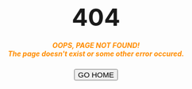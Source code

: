 <!-- ((! set title Docs !)) ((! set documentation !)) ((! set nobreadcrumb !)) -->
<style>
#center{
display: table;
text-align: center;
width: 100%;
height:53vh;
}
#head{
display: table-cell;
vertical-align:middle;}
#txt{
color: #FF8C00;}
#but{
font-size: 15px;
cursor: pointer;
}
</style>
<div id="center">
    <div id="head">
        <font size=+10><b>404</b></font>
        <h5 id="txt"><b>OOPS, PAGE NOT FOUND!</b> <br> The page doesn't exist or some other error occured.</h5>
        <a href="https://ocaml.org/" target="_blank"><button style="font-family:Arial, Helvetica, sans-serif" type="button" id="but">GO HOME</button></a>
    </div>
</div>
